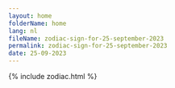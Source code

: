 ```yaml
---
layout: home
folderName: home
lang: nl
fileName: zodiac-sign-for-25-september-2023
permalink: zodiac-sign-for-25-september-2023
date: 25-09-2023
---
```

{% include zodiac.html %}
